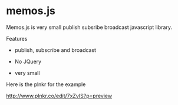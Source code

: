 memos.js
=======

Memos.js is very small publish subsribe broadcast javascript library. 

Features

* publish, subscribe and broadcast

* No JQuery

* very small


Here is the plnkr for the example 

http://www.plnkr.co/edit/7xZvIS?p=preview
